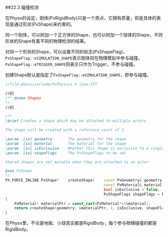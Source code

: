 ##22.3 碰撞检测

在Physx的设定，刚体(PxRigidBody)只是一个质点，它拥有质量，但是具体的表现是通过形状(PxShape)来约束的。

同一个刚体，可以附加一个正方体的Shape，也可以附加一个球体的Shape，不同形状的Shape有着不同的物理检测的结果。

对同一个形状的Shape，可以设置不同的标志(PxShapeFlag)，`PxShapeFlag::eSIMULATION_SHAPE`表示刚体将在物理模拟中参与碰撞，`PxShapeFlag::eTRIGGER_SHAPE`则表示只作为Trigger，不参与碰撞。

创建Shape默认是指定了`PxShapeFlag::eSIMULATION_SHAPE`，即参与碰撞。

```c++
//file:physx/include/PxPhysics.h line:377

//@}
/** @name Shapes
*/
//@{

/**
\brief Creates a shape which may be attached to multiple actors

The shape will be created with a reference count of 1.

\param	[in] geometry		The geometry for the shape
\param	[in] material		The material for the shape
\param	[in] isExclusive	Whether this shape is exclusive to a single actor or maybe be shared
\param	[in] shapeFlags		The PxShapeFlags to be set

Shared shapes are not mutable when they are attached to an actor

@see PxShape
*/
PX_FORCE_INLINE	PxShape*	createShape(	const PxGeometry& geometry, 
                                            const PxMaterial& material, 
                                            bool isExclusive = false, 
                                            PxShapeFlags shapeFlags = PxShapeFlag::eVISUALIZATION | PxShapeFlag::eSCENE_QUERY_SHAPE | PxShapeFlag::eSIMULATION_SHAPE)
{
    PxMaterial* materialPtr = const_cast<PxMaterial*>(&material);
    return createShape(geometry, &materialPtr, 1, isExclusive, shapeFlags);
}
```

在Physx里，不论是地板、小球其实都是RigidBody，每个参与物理碰撞的都是RigidBody。



